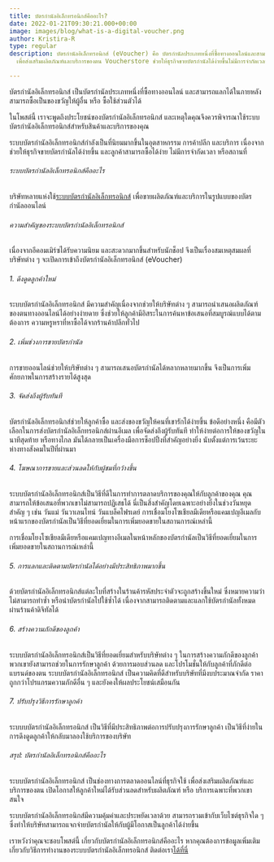 ```yaml
---
title: บัตรกำนัลอิเล็กทรอนิกส์คืออะไร?
date: 2022-01-21T09:30:21.000+00:00
image: images/blog/what-is-a-digital-voucher.png
author: Kristira-R
type: regular
description: บัตรกำนัลอิเล็กทรอนิกส์ (eVoucher) คือ บัตรกำนัลประเภทหนึ่งที่ซื้อทางออนไลน์และสามารถแลกได้ในภายหลังเป็นที่นิยมมากในอุตสาหกรรมค้าปลีกและธุรกิจบริการ
  เพื่อส่งเสริมผลิตภัณฑ์และบริการของตน Voucherstore ช่วยให้ธุรกิจขายบัตรกำนัลได้ง่ายขึ้นไม่มีการจำกัดเวลาหรือสถานที่

---
```

บัตรกำนัลอิเล็กทรอนิกส์ เป็นบัตรกำนัลประเภทหนึ่งที่ซื้อทางออนไลน์ และสามารถแลกได้ในภายหลัง สามารถซื้อเป็นของขวัญให้ผู้อื่น หรือ ซื้อใช้ส่วนตัวได้ 

ในโพสต์นี้ เราจะพูดถึงประโยชน์ของบัตรกำนัลอิเล็กทรอนิกส์ และเหตุใดคุณจึงควรพิจารณาใช้ระบบบัตรกำนัลอิเล็กทรอนิกส์สำหรับสินค้าและบริการของคุณ

ระบบบัตรกำนัลอิเล็กทรอนิกส์กำลังเป็นที่นิยมมากขึ้นในอุตสาหกรรม การค้าปลีก และบริการ เนื่องจากช่วยให้ธุรกิจขายบัตรกำนัลได้ง่ายขึ้น และลูกค้าสามารถซื้อได้ง่าย ไม่มีการจำกัดเวลา หรือสถานที่

###### ระบบบัตรกำนัลอิเล็กทรอนิกส์คืออะไร

บริษัทหลายแห่งใช้[ระบบบัตรกำนัลอิเล็กทรอนิกส์](/) เพื่อขายผลิตภัณฑ์และบริการในรูปแบบของบัตรกำนัลออนไลน์

###### ความสำคัญของระบบบัตรกำนัลอิเล็กทรอนิกส์

เนื่องจากอีคอมเมิร์ซได้รับความนิยม และสะดวกมากขึ้นสำหรับนักช็อป จึงเป็นเรื่องสมเหตุสมผลที่บริษัทต่าง ๆ จะเปิดการเข้าถึงบัตรกำนัลอิเล็กทรอนิกส์ (eVoucher)

###### 1. ดึงดูดลูกค้าใหม่

ระบบบัตรกำนัลอิเล็กทรอนิกส์ มีความสำคัญเนื่องจากช่วยให้บริษัทต่าง ๆ สามารถนำเสนอผลิตภัณฑ์ของตนทางออนไลน์ได้อย่างง่ายดาย ซึ่งช่วยให้ลูกค้ามีอิสระในการค้นหาข้อเสนอที่สมบูรณ์แบบได้ตามต้องการ ความหรูหราที่หาซื้อได้จากร้านค้าปลีกทั่วไป

###### 2. เพิ่มช่วงการขายบัตรกำนัล

การขายออนไลน์ช่วยให้บริษัทต่าง ๆ สามารถเสนอบัตรกำนัลได้หลากหลายมากขึ้น จึงเป็นการเพิ่มศักยภาพในการสร้างรายได้สูงสุด

###### 3. จัดส่งถึงผู้รับทันที

บัตรกำนัลอิเล็กทรอนิกส์ช่วยให้ลูกค้าซื้อ และส่งของขวัญให้คนที่เขารักได้ง่ายขึ้น ข้อดีอย่างหนึ่ง คือมีตัวเลือกในการส่งบัตรกำนัลอิเล็กทรอนิกส์ผ่านอีเมล เพื่อจัดส่งถึงผู้รับทันที ทำให้ง่ายต่อการให้ของขวัญในนาทีสุดท้าย หรือทางไกล มันได้กลายเป็นเครื่องมือการช็อปปิ้งที่สำคัญอย่างยิ่ง นับตั้งแต่การเว้นระยะห่างทางสังคมในปีที่ผ่านมา

###### 4. โฆษณาการขายและส่วนลดให้กับผู้ชมที่กว้างขึ้น

ระบบบัตรกำนัลอิเล็กทรอนิกส์เป็นวิธีที่ดีในการทำการตลาดบริการของคุณให้กับลูกค้าของคุณ คุณสามารถให้ข้อเสนอที่พวกเขาไม่สามารถปฏิเสธได้ นี่เป็นสิ่งสำคัญโดยเฉพาะอย่างยิ่งในช่วงวันหยุดสำคัญ ๆ เช่น วันแม่ วันวาเลนไทน์ วันแบล็คไฟรเดย์ การเชื่อมโยงโซเชียลมีเดียหรือแคมเปญอีเมลกับหน้าแรกของบัตรกำนัลเป็นวิธีที่ยอดเยี่ยมในการเพิ่มยอดขายในสถานการณ์เหล่านี้

การเชื่อมโยงโซเชียลมีเดียหรือแคมเปญทางอีเมลในหน้าหลักของบัตรกำนัลเป็นวิธีที่ยอดเยี่ยมในการเพิ่มยอดขายในสถานการณ์เหล่านี้

###### 5. การแลกและติดตามบัตรกำนัลได้อย่างมีประสิทธิภาพมากขึ้น

ด้วยบัตรกำนัลอิเล็กทรอนิกส์แต่ละใบที่สร้างในร้านค้ารหัสประจำตัวจะถูกสร้างขึ้นใหม่ ซึ่งหมายความว่าไม่สามารถทำซ้ำ หรือนำบัตรกำนัลไปใช้ซ้ำได้ เนื่องจากสามารถติดตามและแลกใช้บัตรกำนัลทั้งหมดผ่านร้านค้าดิจิทัลได้

###### 6. สร้างความภักดีของลูกค้า

ระบบบัตรกำนัลอิเล็กทรอนิกส์เป็นวิธีที่ยอดเยี่ยมสำหรับบริษัทต่าง ๆ ในการสร้างความภักดีของลูกค้า พวกเขายังสามารถช่วยในการรักษาลูกค้า ด้วยการมอบส่วนลด และโปรโมชั่นให้กับลูกค้าที่ภักดีต่อแบรนด์ของตน ระบบบัตรกำนัลอิเล็กทรอนิกส์ เป็นความคิดที่ดีสำหรับบริษัทที่มีงบประมาณจำกัด ราคาถูกกว่าโปรแกรมความภักดีอื่น ๆ และยังคงให้ผลประโยชน์เสมือนกัน

###### 7. ปรับปรุงวิธีการรักษาลูกค้า

ระบบบบัตรกำนัลอิเล็กทรอนิกส์ เป็นวิธีที่มีประสิทธิภาพต่อการปรับปรุงการรักษาลูกค้า เป็นวิธีที่ง่ายในการดึงดูดลูกค้าให้กลับมาลองใช้บริการของบริษัท

###### สรุป: บัตรกำนัลอิเล็กทรอนิกส์คืออะไร

ระบบบัตรกำนัลอิเล็กทรอนิกส์ เป็นช่องทางการตลาดออนไลน์ที่ธุรกิจใช้ เพื่อส่งเสริมผลิตภัณฑ์และบริการของตน เปิดโอกาสให้ลูกค้าใหม่ได้รับส่วนลดสำหรับผลิตภัณฑ์ หรือ บริการเฉพาะที่พวกเขาสนใจ 

ระบบบัตรกำนัลอิเล็กทรอนิกส์มีความคุ้มค่าและประหยัดเวลาด้วย สามารถรวมเข้ากับเว็บไซต์ธุรกิจใด ๆ ซึ่งทำให้บริษัทสามารถแจกจ่ายบัตรกำนัลให้กับผู้มีโอกาสเป็นลูกค้าได้ง่ายขึ้น

เราหวังว่าคุณจะชอบโพสต์นี้ เกี่ยวกับบัตรกำนัลอิเล็กทรอนิกส์คืออะไร หากคุณต้องการข้อมูลเพิ่มเติมเกี่ยวกับวิธีการทำงานของระบบบัตรกำนัลอิเล็กทรอนิกส์ ติดต่อเรา[ได้ที่นี่](contact/)
